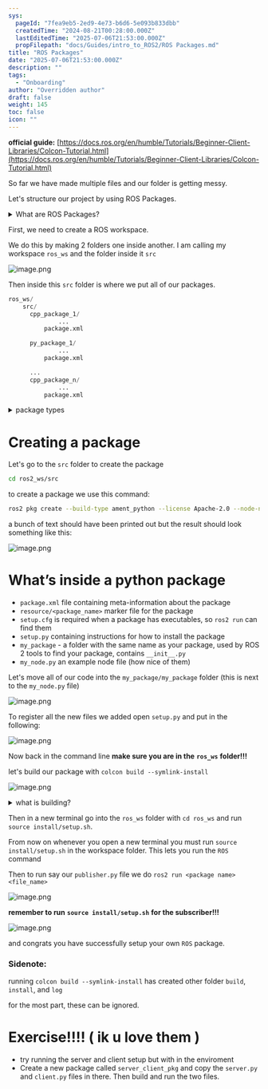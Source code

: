 ```yaml
---
sys:
  pageId: "7fea9eb5-2ed9-4e73-b6d6-5e093b833dbb"
  createdTime: "2024-08-21T00:28:00.000Z"
  lastEditedTime: "2025-07-06T21:53:00.000Z"
  propFilepath: "docs/Guides/intro_to_ROS2/ROS Packages.md"
title: "ROS Packages"
date: "2025-07-06T21:53:00.000Z"
description: ""
tags:
  - "Onboarding"
author: "Overridden author"
draft: false
weight: 145
toc: false
icon: ""
---
```


**official guide:** [https://docs.ros.org/en/humble/Tutorials/Beginner-Client-Libraries/Colcon-Tutorial.html](https://docs.ros.org/en/humble/Tutorials/Beginner-Client-Libraries/Colcon-Tutorial.html)

So far we have made multiple files and our folder is getting messy.

Let's structure our project by using ROS Packages.

<details>
      <summary>What are ROS Packages?</summary>
      ROS Packages are, as the name implies, packages of code that are highly sharable between ROS developers.
  </details>

First, we need to create a ROS workspace.

We do this by making 2 folders one inside another. I am calling my workspace `ros_ws` and the folder inside it `src`

![image.png](https://prod-files-secure.s3.us-west-2.amazonaws.com/d518164a-d88e-44d1-a4ee-3adb3bd8bce0/70706947-fd18-4537-a67b-e12946812d31/image.png?X-Amz-Algorithm=AWS4-HMAC-SHA256&X-Amz-Content-Sha256=UNSIGNED-PAYLOAD&X-Amz-Credential=ASIAZI2LB4664VKDIJQA%2F20250715%2Fus-west-2%2Fs3%2Faws4_request&X-Amz-Date=20250715T141130Z&X-Amz-Expires=3600&X-Amz-Security-Token=IQoJb3JpZ2luX2VjEC4aCXVzLXdlc3QtMiJIMEYCIQDfsYPqHyAw2fGz%2B2RmckcUhZs1UlmRZz2rsCTD%2FPXb5gIhAKoaJT3HQtDaCi%2B8Hvdn6xLeUPiL2HdLNRofs3sv%2F2yAKv8DCEcQABoMNjM3NDIzMTgzODA1Igycrj9Pl9HxP%2FT5f4Yq3AMKBEKdAR5NYpFpKNDxIlVJ4DCgaY%2Bxg8iwdq0Y7LSrUXKHxX4%2F5IRAxs9FuSFlEEeaZG1d%2F9mUXdupjZNHF9lhouhMzHAC3YwlJtBSSLfJoGnECBISz6W01pu2MqbX9x2dDq2DgXyWavlfMEXuQBsRtI68wCjLYhB2uNdiAGJNMMHhR4c2IqqGB1JevMVYCyz3wFMk0hXHUEdHSEbcTu%2BZFGLlovWLMhR08h8Dyju3AyQVOaNkafLlOmAYS1b53rgw9XFRHOPmePZkNb1Miyi%2B22%2BXeQkC10R5t7aqHoAOGKGuigVD9eyGIB0S9WPLFVJobQDzy07aMvdT%2FJtmx%2B4YbwagWDc%2FWKayypw0X2euA3X%2BYD1kpaNCUjDRmCWew%2BCGydeKYujTupJ6atseZkgxvJBqBrc7YVplif6%2F1l1%2FMUR0F05YLP9JVJHciuKvAkibv2KYz8cGOyR7R5kQqX5GBa3AACgQqrDFFAjdy0acFNIEghtqIaWdU7QCcz7CkBXRX9aEbh%2F3b%2B0eOWP0i7eSTDq8j6q29QwN6Y8zs%2FeZ8ub9c76yBCLC0tPuTchGQl9flOQJ86GzIoPFGUPTWmk5siA2Xz7POoQb6Cm6s0NHDW2O6N9Uf1zJoO%2Fa%2FDDHrtnDBjqkAbGi2pW6WiCZOmyhzmERhx4ZY%2FpwDh2FmaL%2FBCkE6Hk7Bz%2BU3weEVRfnNmsB4Ryrxzon8gFz4NF0o1VSYQ5WRsNPtWe1CJ2Wc7ExwW9xZN5PdQBm%2Ft3arh4KaWThkcVU8VRY8InE%2F7L%2B6sAjLyL70NDEtRUUDfdSF75crTk8agGQnmrdovGcYxsGSojrz5GygXCs%2Ft3jZzxEmVNZXEyN4D6EDD3u&X-Amz-Signature=dce8a0909f19a878982559672e9cdc6508fe9d12f78b04de237ce10680756f79&X-Amz-SignedHeaders=host&x-amz-checksum-mode=ENABLED&x-id=GetObject)

Then inside this `src` folder is where we put all of our packages.

```python
ros_ws/
    src/
      cpp_package_1/
		      ...
          package.xml

      py_package_1/
		      ...
          package.xml

      ...
      cpp_package_n/
		      ...
          package.xml

```

<details>

<summary>package types</summary>

packages can be either `C++` or python.

the intern file structure is different for each but for this guide we will stick to creating python packages

</details>

# Creating a package

Let's go to the `src` folder to create the package

```bash
cd ros2_ws/src
```

to create a package we use this command:

```bash
ros2 pkg create --build-type ament_python --license Apache-2.0 --node-name my_node my_package
```

a bunch of text should have been printed out but the result should look something like this:

![image.png](https://prod-files-secure.s3.us-west-2.amazonaws.com/d518164a-d88e-44d1-a4ee-3adb3bd8bce0/e6cf1e3f-8512-4a3e-b131-079f800bf3e8/image.png?X-Amz-Algorithm=AWS4-HMAC-SHA256&X-Amz-Content-Sha256=UNSIGNED-PAYLOAD&X-Amz-Credential=ASIAZI2LB4664VKDIJQA%2F20250715%2Fus-west-2%2Fs3%2Faws4_request&X-Amz-Date=20250715T141130Z&X-Amz-Expires=3600&X-Amz-Security-Token=IQoJb3JpZ2luX2VjEC4aCXVzLXdlc3QtMiJIMEYCIQDfsYPqHyAw2fGz%2B2RmckcUhZs1UlmRZz2rsCTD%2FPXb5gIhAKoaJT3HQtDaCi%2B8Hvdn6xLeUPiL2HdLNRofs3sv%2F2yAKv8DCEcQABoMNjM3NDIzMTgzODA1Igycrj9Pl9HxP%2FT5f4Yq3AMKBEKdAR5NYpFpKNDxIlVJ4DCgaY%2Bxg8iwdq0Y7LSrUXKHxX4%2F5IRAxs9FuSFlEEeaZG1d%2F9mUXdupjZNHF9lhouhMzHAC3YwlJtBSSLfJoGnECBISz6W01pu2MqbX9x2dDq2DgXyWavlfMEXuQBsRtI68wCjLYhB2uNdiAGJNMMHhR4c2IqqGB1JevMVYCyz3wFMk0hXHUEdHSEbcTu%2BZFGLlovWLMhR08h8Dyju3AyQVOaNkafLlOmAYS1b53rgw9XFRHOPmePZkNb1Miyi%2B22%2BXeQkC10R5t7aqHoAOGKGuigVD9eyGIB0S9WPLFVJobQDzy07aMvdT%2FJtmx%2B4YbwagWDc%2FWKayypw0X2euA3X%2BYD1kpaNCUjDRmCWew%2BCGydeKYujTupJ6atseZkgxvJBqBrc7YVplif6%2F1l1%2FMUR0F05YLP9JVJHciuKvAkibv2KYz8cGOyR7R5kQqX5GBa3AACgQqrDFFAjdy0acFNIEghtqIaWdU7QCcz7CkBXRX9aEbh%2F3b%2B0eOWP0i7eSTDq8j6q29QwN6Y8zs%2FeZ8ub9c76yBCLC0tPuTchGQl9flOQJ86GzIoPFGUPTWmk5siA2Xz7POoQb6Cm6s0NHDW2O6N9Uf1zJoO%2Fa%2FDDHrtnDBjqkAbGi2pW6WiCZOmyhzmERhx4ZY%2FpwDh2FmaL%2FBCkE6Hk7Bz%2BU3weEVRfnNmsB4Ryrxzon8gFz4NF0o1VSYQ5WRsNPtWe1CJ2Wc7ExwW9xZN5PdQBm%2Ft3arh4KaWThkcVU8VRY8InE%2F7L%2B6sAjLyL70NDEtRUUDfdSF75crTk8agGQnmrdovGcYxsGSojrz5GygXCs%2Ft3jZzxEmVNZXEyN4D6EDD3u&X-Amz-Signature=c35c543e6e08ab146ef5ce0d91c88be282286556afc6e4222d2d744d55d96f53&X-Amz-SignedHeaders=host&x-amz-checksum-mode=ENABLED&x-id=GetObject)

# What’s inside a python package

- `package.xml` file containing meta-information about the package
- `resource/<package_name>` marker file for the package
- `setup.cfg` is required when a package has executables, so `ros2 run` can find them
- `setup.py` containing instructions for how to install the package
- `my_package` - a folder with the same name as your package, used by ROS 2 tools to find your package, contains `__init__.py`
- `my_node.py` an example node file (how nice of them)

Let's move all of our code into the `my_package/my_package` folder (this is next to the `my_node.py` file)

![image.png](https://prod-files-secure.s3.us-west-2.amazonaws.com/d518164a-d88e-44d1-a4ee-3adb3bd8bce0/9ce58f11-0da9-4d3e-b86d-506a9685d378/image.png?X-Amz-Algorithm=AWS4-HMAC-SHA256&X-Amz-Content-Sha256=UNSIGNED-PAYLOAD&X-Amz-Credential=ASIAZI2LB4664VKDIJQA%2F20250715%2Fus-west-2%2Fs3%2Faws4_request&X-Amz-Date=20250715T141130Z&X-Amz-Expires=3600&X-Amz-Security-Token=IQoJb3JpZ2luX2VjEC4aCXVzLXdlc3QtMiJIMEYCIQDfsYPqHyAw2fGz%2B2RmckcUhZs1UlmRZz2rsCTD%2FPXb5gIhAKoaJT3HQtDaCi%2B8Hvdn6xLeUPiL2HdLNRofs3sv%2F2yAKv8DCEcQABoMNjM3NDIzMTgzODA1Igycrj9Pl9HxP%2FT5f4Yq3AMKBEKdAR5NYpFpKNDxIlVJ4DCgaY%2Bxg8iwdq0Y7LSrUXKHxX4%2F5IRAxs9FuSFlEEeaZG1d%2F9mUXdupjZNHF9lhouhMzHAC3YwlJtBSSLfJoGnECBISz6W01pu2MqbX9x2dDq2DgXyWavlfMEXuQBsRtI68wCjLYhB2uNdiAGJNMMHhR4c2IqqGB1JevMVYCyz3wFMk0hXHUEdHSEbcTu%2BZFGLlovWLMhR08h8Dyju3AyQVOaNkafLlOmAYS1b53rgw9XFRHOPmePZkNb1Miyi%2B22%2BXeQkC10R5t7aqHoAOGKGuigVD9eyGIB0S9WPLFVJobQDzy07aMvdT%2FJtmx%2B4YbwagWDc%2FWKayypw0X2euA3X%2BYD1kpaNCUjDRmCWew%2BCGydeKYujTupJ6atseZkgxvJBqBrc7YVplif6%2F1l1%2FMUR0F05YLP9JVJHciuKvAkibv2KYz8cGOyR7R5kQqX5GBa3AACgQqrDFFAjdy0acFNIEghtqIaWdU7QCcz7CkBXRX9aEbh%2F3b%2B0eOWP0i7eSTDq8j6q29QwN6Y8zs%2FeZ8ub9c76yBCLC0tPuTchGQl9flOQJ86GzIoPFGUPTWmk5siA2Xz7POoQb6Cm6s0NHDW2O6N9Uf1zJoO%2Fa%2FDDHrtnDBjqkAbGi2pW6WiCZOmyhzmERhx4ZY%2FpwDh2FmaL%2FBCkE6Hk7Bz%2BU3weEVRfnNmsB4Ryrxzon8gFz4NF0o1VSYQ5WRsNPtWe1CJ2Wc7ExwW9xZN5PdQBm%2Ft3arh4KaWThkcVU8VRY8InE%2F7L%2B6sAjLyL70NDEtRUUDfdSF75crTk8agGQnmrdovGcYxsGSojrz5GygXCs%2Ft3jZzxEmVNZXEyN4D6EDD3u&X-Amz-Signature=c40d91706da505df92372f954add0b7913aaa7689f59fd468e7db2f0d2ae978e&X-Amz-SignedHeaders=host&x-amz-checksum-mode=ENABLED&x-id=GetObject)

To register all the new files we added open `setup.py` and put in the following:

![image.png](https://prod-files-secure.s3.us-west-2.amazonaws.com/d518164a-d88e-44d1-a4ee-3adb3bd8bce0/1cd7c262-4cae-4496-9d75-c178537d24a2/image.png?X-Amz-Algorithm=AWS4-HMAC-SHA256&X-Amz-Content-Sha256=UNSIGNED-PAYLOAD&X-Amz-Credential=ASIAZI2LB4664VKDIJQA%2F20250715%2Fus-west-2%2Fs3%2Faws4_request&X-Amz-Date=20250715T141130Z&X-Amz-Expires=3600&X-Amz-Security-Token=IQoJb3JpZ2luX2VjEC4aCXVzLXdlc3QtMiJIMEYCIQDfsYPqHyAw2fGz%2B2RmckcUhZs1UlmRZz2rsCTD%2FPXb5gIhAKoaJT3HQtDaCi%2B8Hvdn6xLeUPiL2HdLNRofs3sv%2F2yAKv8DCEcQABoMNjM3NDIzMTgzODA1Igycrj9Pl9HxP%2FT5f4Yq3AMKBEKdAR5NYpFpKNDxIlVJ4DCgaY%2Bxg8iwdq0Y7LSrUXKHxX4%2F5IRAxs9FuSFlEEeaZG1d%2F9mUXdupjZNHF9lhouhMzHAC3YwlJtBSSLfJoGnECBISz6W01pu2MqbX9x2dDq2DgXyWavlfMEXuQBsRtI68wCjLYhB2uNdiAGJNMMHhR4c2IqqGB1JevMVYCyz3wFMk0hXHUEdHSEbcTu%2BZFGLlovWLMhR08h8Dyju3AyQVOaNkafLlOmAYS1b53rgw9XFRHOPmePZkNb1Miyi%2B22%2BXeQkC10R5t7aqHoAOGKGuigVD9eyGIB0S9WPLFVJobQDzy07aMvdT%2FJtmx%2B4YbwagWDc%2FWKayypw0X2euA3X%2BYD1kpaNCUjDRmCWew%2BCGydeKYujTupJ6atseZkgxvJBqBrc7YVplif6%2F1l1%2FMUR0F05YLP9JVJHciuKvAkibv2KYz8cGOyR7R5kQqX5GBa3AACgQqrDFFAjdy0acFNIEghtqIaWdU7QCcz7CkBXRX9aEbh%2F3b%2B0eOWP0i7eSTDq8j6q29QwN6Y8zs%2FeZ8ub9c76yBCLC0tPuTchGQl9flOQJ86GzIoPFGUPTWmk5siA2Xz7POoQb6Cm6s0NHDW2O6N9Uf1zJoO%2Fa%2FDDHrtnDBjqkAbGi2pW6WiCZOmyhzmERhx4ZY%2FpwDh2FmaL%2FBCkE6Hk7Bz%2BU3weEVRfnNmsB4Ryrxzon8gFz4NF0o1VSYQ5WRsNPtWe1CJ2Wc7ExwW9xZN5PdQBm%2Ft3arh4KaWThkcVU8VRY8InE%2F7L%2B6sAjLyL70NDEtRUUDfdSF75crTk8agGQnmrdovGcYxsGSojrz5GygXCs%2Ft3jZzxEmVNZXEyN4D6EDD3u&X-Amz-Signature=80309d3e59a84200bd740f5caa1891a009bc8ba54d4996ed2a72f9276146ad6e&X-Amz-SignedHeaders=host&x-amz-checksum-mode=ENABLED&x-id=GetObject)

Now back in the command line **make sure you are in the** **`ros_ws`** **folder!!!**

let's build our package with `colcon build --symlink-install`

![image.png](https://prod-files-secure.s3.us-west-2.amazonaws.com/d518164a-d88e-44d1-a4ee-3adb3bd8bce0/2f2a0d27-b173-48fd-b189-5f5c0ce65619/image.png?X-Amz-Algorithm=AWS4-HMAC-SHA256&X-Amz-Content-Sha256=UNSIGNED-PAYLOAD&X-Amz-Credential=ASIAZI2LB4664VKDIJQA%2F20250715%2Fus-west-2%2Fs3%2Faws4_request&X-Amz-Date=20250715T141130Z&X-Amz-Expires=3600&X-Amz-Security-Token=IQoJb3JpZ2luX2VjEC4aCXVzLXdlc3QtMiJIMEYCIQDfsYPqHyAw2fGz%2B2RmckcUhZs1UlmRZz2rsCTD%2FPXb5gIhAKoaJT3HQtDaCi%2B8Hvdn6xLeUPiL2HdLNRofs3sv%2F2yAKv8DCEcQABoMNjM3NDIzMTgzODA1Igycrj9Pl9HxP%2FT5f4Yq3AMKBEKdAR5NYpFpKNDxIlVJ4DCgaY%2Bxg8iwdq0Y7LSrUXKHxX4%2F5IRAxs9FuSFlEEeaZG1d%2F9mUXdupjZNHF9lhouhMzHAC3YwlJtBSSLfJoGnECBISz6W01pu2MqbX9x2dDq2DgXyWavlfMEXuQBsRtI68wCjLYhB2uNdiAGJNMMHhR4c2IqqGB1JevMVYCyz3wFMk0hXHUEdHSEbcTu%2BZFGLlovWLMhR08h8Dyju3AyQVOaNkafLlOmAYS1b53rgw9XFRHOPmePZkNb1Miyi%2B22%2BXeQkC10R5t7aqHoAOGKGuigVD9eyGIB0S9WPLFVJobQDzy07aMvdT%2FJtmx%2B4YbwagWDc%2FWKayypw0X2euA3X%2BYD1kpaNCUjDRmCWew%2BCGydeKYujTupJ6atseZkgxvJBqBrc7YVplif6%2F1l1%2FMUR0F05YLP9JVJHciuKvAkibv2KYz8cGOyR7R5kQqX5GBa3AACgQqrDFFAjdy0acFNIEghtqIaWdU7QCcz7CkBXRX9aEbh%2F3b%2B0eOWP0i7eSTDq8j6q29QwN6Y8zs%2FeZ8ub9c76yBCLC0tPuTchGQl9flOQJ86GzIoPFGUPTWmk5siA2Xz7POoQb6Cm6s0NHDW2O6N9Uf1zJoO%2Fa%2FDDHrtnDBjqkAbGi2pW6WiCZOmyhzmERhx4ZY%2FpwDh2FmaL%2FBCkE6Hk7Bz%2BU3weEVRfnNmsB4Ryrxzon8gFz4NF0o1VSYQ5WRsNPtWe1CJ2Wc7ExwW9xZN5PdQBm%2Ft3arh4KaWThkcVU8VRY8InE%2F7L%2B6sAjLyL70NDEtRUUDfdSF75crTk8agGQnmrdovGcYxsGSojrz5GygXCs%2Ft3jZzxEmVNZXEyN4D6EDD3u&X-Amz-Signature=72db04eb3e3460301061f22c380fa6ae8f72ed9c015cdb609bf7b24dbe9d11d1&X-Amz-SignedHeaders=host&x-amz-checksum-mode=ENABLED&x-id=GetObject)

<details>

<summary>what is building?</summary>

if you are a CS major at Rose-Hulman you will learn the answer to this in CSSE132

but TLDR; is it combines all the code files into one program that can be run easily 

</details>

Then in a new terminal go into the `ros_ws` folder with `cd ros_ws` and run `source install/setup.sh`. 

From now on whenever you open a new terminal you must run `source install/setup.sh` in the workspace folder. This lets you run the `ROS` command

Then to run say our `publisher.py` file we do `ros2 run <package name> <file_name>`

![image.png](https://prod-files-secure.s3.us-west-2.amazonaws.com/d518164a-d88e-44d1-a4ee-3adb3bd8bce0/4f4b1219-3a44-4632-aa0a-ce3471699f59/image.png?X-Amz-Algorithm=AWS4-HMAC-SHA256&X-Amz-Content-Sha256=UNSIGNED-PAYLOAD&X-Amz-Credential=ASIAZI2LB4664VKDIJQA%2F20250715%2Fus-west-2%2Fs3%2Faws4_request&X-Amz-Date=20250715T141130Z&X-Amz-Expires=3600&X-Amz-Security-Token=IQoJb3JpZ2luX2VjEC4aCXVzLXdlc3QtMiJIMEYCIQDfsYPqHyAw2fGz%2B2RmckcUhZs1UlmRZz2rsCTD%2FPXb5gIhAKoaJT3HQtDaCi%2B8Hvdn6xLeUPiL2HdLNRofs3sv%2F2yAKv8DCEcQABoMNjM3NDIzMTgzODA1Igycrj9Pl9HxP%2FT5f4Yq3AMKBEKdAR5NYpFpKNDxIlVJ4DCgaY%2Bxg8iwdq0Y7LSrUXKHxX4%2F5IRAxs9FuSFlEEeaZG1d%2F9mUXdupjZNHF9lhouhMzHAC3YwlJtBSSLfJoGnECBISz6W01pu2MqbX9x2dDq2DgXyWavlfMEXuQBsRtI68wCjLYhB2uNdiAGJNMMHhR4c2IqqGB1JevMVYCyz3wFMk0hXHUEdHSEbcTu%2BZFGLlovWLMhR08h8Dyju3AyQVOaNkafLlOmAYS1b53rgw9XFRHOPmePZkNb1Miyi%2B22%2BXeQkC10R5t7aqHoAOGKGuigVD9eyGIB0S9WPLFVJobQDzy07aMvdT%2FJtmx%2B4YbwagWDc%2FWKayypw0X2euA3X%2BYD1kpaNCUjDRmCWew%2BCGydeKYujTupJ6atseZkgxvJBqBrc7YVplif6%2F1l1%2FMUR0F05YLP9JVJHciuKvAkibv2KYz8cGOyR7R5kQqX5GBa3AACgQqrDFFAjdy0acFNIEghtqIaWdU7QCcz7CkBXRX9aEbh%2F3b%2B0eOWP0i7eSTDq8j6q29QwN6Y8zs%2FeZ8ub9c76yBCLC0tPuTchGQl9flOQJ86GzIoPFGUPTWmk5siA2Xz7POoQb6Cm6s0NHDW2O6N9Uf1zJoO%2Fa%2FDDHrtnDBjqkAbGi2pW6WiCZOmyhzmERhx4ZY%2FpwDh2FmaL%2FBCkE6Hk7Bz%2BU3weEVRfnNmsB4Ryrxzon8gFz4NF0o1VSYQ5WRsNPtWe1CJ2Wc7ExwW9xZN5PdQBm%2Ft3arh4KaWThkcVU8VRY8InE%2F7L%2B6sAjLyL70NDEtRUUDfdSF75crTk8agGQnmrdovGcYxsGSojrz5GygXCs%2Ft3jZzxEmVNZXEyN4D6EDD3u&X-Amz-Signature=e711c3b4dcae2e47329ff0802fdd4c76a6834628984f86e32b15371eebe80a07&X-Amz-SignedHeaders=host&x-amz-checksum-mode=ENABLED&x-id=GetObject)

**remember to run** **`source install/setup.sh`** **for the subscriber!!!**

![image.png](https://prod-files-secure.s3.us-west-2.amazonaws.com/d518164a-d88e-44d1-a4ee-3adb3bd8bce0/02121119-dad4-49ec-8356-c956108b4243/image.png?X-Amz-Algorithm=AWS4-HMAC-SHA256&X-Amz-Content-Sha256=UNSIGNED-PAYLOAD&X-Amz-Credential=ASIAZI2LB4664VKDIJQA%2F20250715%2Fus-west-2%2Fs3%2Faws4_request&X-Amz-Date=20250715T141130Z&X-Amz-Expires=3600&X-Amz-Security-Token=IQoJb3JpZ2luX2VjEC4aCXVzLXdlc3QtMiJIMEYCIQDfsYPqHyAw2fGz%2B2RmckcUhZs1UlmRZz2rsCTD%2FPXb5gIhAKoaJT3HQtDaCi%2B8Hvdn6xLeUPiL2HdLNRofs3sv%2F2yAKv8DCEcQABoMNjM3NDIzMTgzODA1Igycrj9Pl9HxP%2FT5f4Yq3AMKBEKdAR5NYpFpKNDxIlVJ4DCgaY%2Bxg8iwdq0Y7LSrUXKHxX4%2F5IRAxs9FuSFlEEeaZG1d%2F9mUXdupjZNHF9lhouhMzHAC3YwlJtBSSLfJoGnECBISz6W01pu2MqbX9x2dDq2DgXyWavlfMEXuQBsRtI68wCjLYhB2uNdiAGJNMMHhR4c2IqqGB1JevMVYCyz3wFMk0hXHUEdHSEbcTu%2BZFGLlovWLMhR08h8Dyju3AyQVOaNkafLlOmAYS1b53rgw9XFRHOPmePZkNb1Miyi%2B22%2BXeQkC10R5t7aqHoAOGKGuigVD9eyGIB0S9WPLFVJobQDzy07aMvdT%2FJtmx%2B4YbwagWDc%2FWKayypw0X2euA3X%2BYD1kpaNCUjDRmCWew%2BCGydeKYujTupJ6atseZkgxvJBqBrc7YVplif6%2F1l1%2FMUR0F05YLP9JVJHciuKvAkibv2KYz8cGOyR7R5kQqX5GBa3AACgQqrDFFAjdy0acFNIEghtqIaWdU7QCcz7CkBXRX9aEbh%2F3b%2B0eOWP0i7eSTDq8j6q29QwN6Y8zs%2FeZ8ub9c76yBCLC0tPuTchGQl9flOQJ86GzIoPFGUPTWmk5siA2Xz7POoQb6Cm6s0NHDW2O6N9Uf1zJoO%2Fa%2FDDHrtnDBjqkAbGi2pW6WiCZOmyhzmERhx4ZY%2FpwDh2FmaL%2FBCkE6Hk7Bz%2BU3weEVRfnNmsB4Ryrxzon8gFz4NF0o1VSYQ5WRsNPtWe1CJ2Wc7ExwW9xZN5PdQBm%2Ft3arh4KaWThkcVU8VRY8InE%2F7L%2B6sAjLyL70NDEtRUUDfdSF75crTk8agGQnmrdovGcYxsGSojrz5GygXCs%2Ft3jZzxEmVNZXEyN4D6EDD3u&X-Amz-Signature=42d55b8b4ce445beb901bfbad35e9e8b2871db10b4b6deb9b2c73bdf205ef99b&X-Amz-SignedHeaders=host&x-amz-checksum-mode=ENABLED&x-id=GetObject)

and congrats you have successfully setup your own `ROS` package.

### Sidenote:

running `colcon build --symlink-install` has created other folder `build`, `install`, and `log`

for the most part, these can be ignored.

# Exercise!!!! ( ik u love them )

- try running the server and client setup but with in the enviroment
- Create a new package called `server_client_pkg` and copy the `server.py` and `client.py` files in there. Then build and run the two files.
